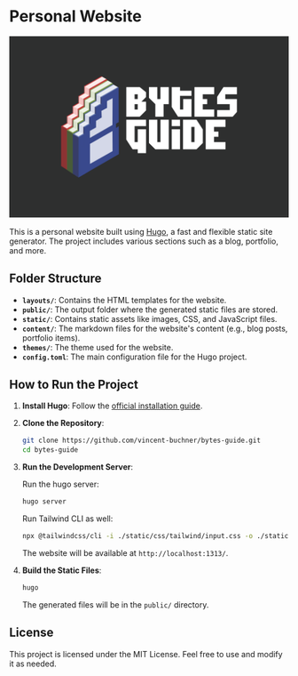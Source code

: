 # Personal Website

![Project Banner](/static/images/bytes-guide.png)

This is a personal website built using [Hugo](https://gohugo.io/), a fast and flexible static site generator. The project includes various sections such as a blog, portfolio, and more.

## Folder Structure

- **`layouts/`**: Contains the HTML templates for the website.
- **`public/`**: The output folder where the generated static files are stored.
- **`static/`**: Contains static assets like images, CSS, and JavaScript files.
- **`content/`**: The markdown files for the website's content (e.g., blog posts, portfolio items).
- **`themes/`**: The theme used for the website.
- **`config.toml`**: The main configuration file for the Hugo project.

## How to Run the Project

1. **Install Hugo**: Follow the [official installation guide](https://gohugo.io/getting-started/installing/).
2. **Clone the Repository**:
   ```bash
   git clone https://github.com/vincent-buchner/bytes-guide.git
   cd bytes-guide
   ```
3. **Run the Development Server**:

   Run the hugo server:
   ```bash
   hugo server
   ```

   Run Tailwind CLI as well:
   ```bash
   npx @tailwindcss/cli -i ./static/css/tailwind/input.css -o ./static/css/tailwind/output.css --watch
   ```

   The website will be available at `http://localhost:1313/`.

4. **Build the Static Files**:
   ```bash
   hugo
   ```
   The generated files will be in the `public/` directory.

## License

This project is licensed under the MIT License. Feel free to use and modify it as needed.
